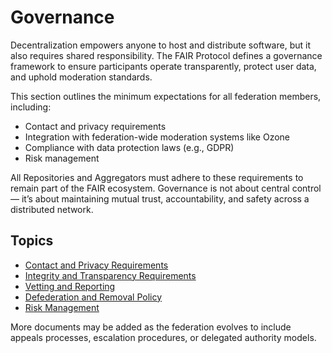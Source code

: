 # Governance

Decentralization empowers anyone to host and distribute software, but it also requires shared responsibility. The FAIR Protocol defines a governance framework to ensure participants operate transparently, protect user data, and uphold moderation standards.

This section outlines the minimum expectations for all federation members, including:

- Contact and privacy requirements
- Integration with federation-wide moderation systems like Ozone
- Compliance with data protection laws (e.g., GDPR)
- Risk management

All Repositories and Aggregators must adhere to these requirements to remain part of the FAIR ecosystem. Governance is not about central control — it’s about maintaining mutual trust, accountability, and safety across a distributed network.

## Topics

- [Contact and Privacy Requirements](./contact-and-privacy.md)
- [Integrity and Transparency Requirements](./integrity.md)
- [Vetting and Reporting](./vetting-and-reporting.md)
- [Defederation and Removal Policy](./defederation.md)
- [Risk Management](./risk-management.md)

More documents may be added as the federation evolves to include appeals processes, escalation procedures, or delegated authority models.
